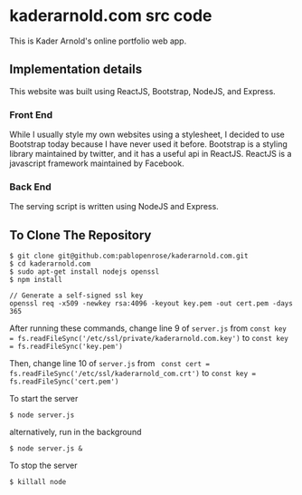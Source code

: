 # kaderarnold.com src code 

This is Kader Arnold's online portfolio web app.

## Implementation details 

This website was built using ReactJS, Bootstrap, NodeJS, and Express. 


### Front End

While I usually style my own websites using a stylesheet, I decided to use Bootstrap today because I have never used it before. Bootstrap is a styling library maintained by twitter, and it has a useful api in ReactJS. ReactJS is a javascript framework maintained by Facebook.

### Back End

The serving script is written using NodeJS and Express.

## To Clone The Repository

```
$ git clone git@github.com:pablopenrose/kaderarnold.com.git
$ cd kaderarnold.com
$ sudo apt-get install nodejs openssl 
$ npm install

// Generate a self-signed ssl key
openssl req -x509 -newkey rsa:4096 -keyout key.pem -out cert.pem -days 365

```

After running these commands, change line 9 of ```server.js``` from 
```const key = fs.readFileSync('/etc/ssl/private/kaderarnold.com.key')```
to ```const key = fs.readFileSync('key.pem')```

Then, change line 10 of ```server.js``` from ``` const cert = fs.readFileSync('/etc/ssl/kaderarnold_com.crt')``` to ```const key = fs.readFileSync('cert.pem')```

To start the server

```$ node server.js```

alternatively, run in the background

```$ node server.js &```

To stop the server

```$ killall node```

